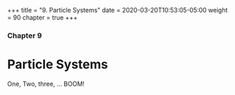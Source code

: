 +++
title = "9. Particle Systems"
date = 2020-03-20T10:53:05-05:00
weight = 90
chapter = true
+++

### Chapter 9

# Particle Systems

One, Two, three, ... BOOM!